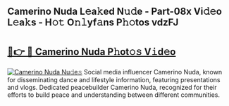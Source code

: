 ## Camerino Nuda L𝚎a𝚔ed N𝚞𝚍e - Part-08x Vi𝚍𝚎o L𝚎a𝚔s - H𝚘𝚝 O𝚗𝚕yf𝚊ns P𝚑𝚘tos vdzFJ

# <h2><a href="http://kf8e4kk.oniu.top/?m=Camerino+Nuda">🔗👉 🔴 Camerino Nuda P𝚑ot𝚘𝚜 V𝚒d𝚎o</a></h2>

[![Camerino Nuda Nu𝚍e𝚜](https://i.imgur.com/0qMVB7G.gif)](http://kf8e4kk.oniu.top/?m=Camerino+Nuda)
Social media influencer Camerino Nuda, known for disseminating dance and lifestyle information, featuring presentations and vlogs. Dedicated peacebuilder Camerino Nuda, recognized for their efforts to build peace and understanding between different communities.  

